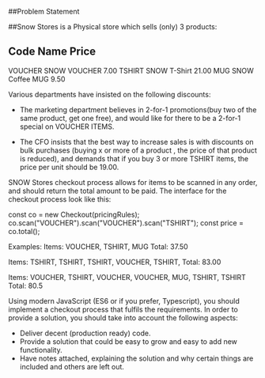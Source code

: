 ##Problem Statement

##Snow Stores is a Physical store which sells (only) 3 products:

Code			Name					Price
-------------------------------------------------------
VOUCHER			SNOW VOUCHER			7.00
TSHIRT			SNOW T-Shirt			21.00
MUG				SNOW Coffee MUG			9.50

Various departments have insisted on the following discounts:

* The marketing department believes in 2-for-1 promotions(buy two of the same product, get one free), and would like for there to be a 2-for-1 special on VOUCHER ITEMS.

* The CFO insists that the best way to increase sales is with discounts on bulk purchases (buying x or more of a product , the price of that product is reduced), and demands that if you buy 3 or more TSHIRT items, the price per unit should be 19.00.

SNOW Stores checkout process allows for items to be scanned in any order, and should return the total amount to be paid. The interface for the checkout process look like this:

const co = new Checkout(pricingRules);
co.scan("VOUCHER").scan("VOUCHER").scan("TSHIRT");
const price = co.total();

Examples:
Items:	VOUCHER, TSHIRT, MUG
Total: 37.50

Items:	TSHIRT, TSHIRT, TSHIRT, VOUCHER, TSHIRT, 
Total: 83.00

Items:	VOUCHER, TSHIRT, VOUCHER, VOUCHER, MUG, TSHIRT, TSHIRT
Total: 80.5

Using modern JavaScript (ES6 or if you prefer, Typescript), you should implement a checkout process that fulfils the requirements. In order to provide a solution, you should take into account the following aspects:

* Deliver decent (production ready) code.
* Provide a solution that could be easy to grow and easy to add new functionality.
* Have notes attached, explaining the solution and why certain things are included and others are left out.


